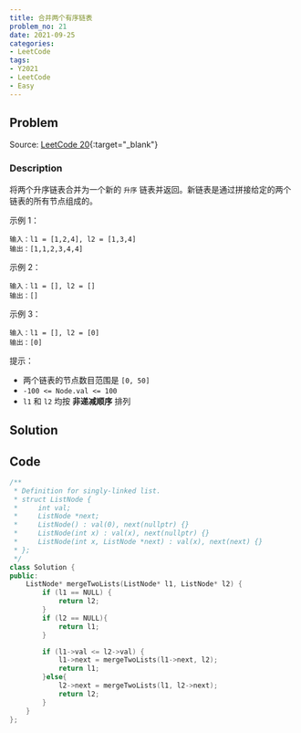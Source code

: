 ```yaml
---
title: 合并两个有序链表
problem_no: 21
date: 2021-09-25
categories:
- LeetCode
tags:
- Y2021
- LeetCode
- Easy
---
```


<!-- Description. -->

<!-- more -->

## Problem

Source: [LeetCode 20](https://leetcode-cn.com/problems/valid-parentheses/){:target="_blank"}

### Description

将两个升序链表合并为一个新的 `升序` 链表并返回。新链表是通过拼接给定的两个链表的所有节点组成的。

示例 1：

```text
输入：l1 = [1,2,4], l2 = [1,3,4]
输出：[1,1,2,3,4,4]
```

示例 2：

```text
输入：l1 = [], l2 = []
输出：[]
```

示例 3：

```text
输入：l1 = [], l2 = [0]
输出：[0]
```

提示：

- 两个链表的节点数目范围是 `[0, 50]`
- `-100 <= Node.val <= 100`
- `l1` 和 `l2` 均按 **非递减顺序** 排列

## Solution

## Code

```cpp
/**
 * Definition for singly-linked list.
 * struct ListNode {
 *     int val;
 *     ListNode *next;
 *     ListNode() : val(0), next(nullptr) {}
 *     ListNode(int x) : val(x), next(nullptr) {}
 *     ListNode(int x, ListNode *next) : val(x), next(next) {}
 * };
 */
class Solution {
public:
    ListNode* mergeTwoLists(ListNode* l1, ListNode* l2) {
        if (l1 == NULL) {
            return l2;
        }
        if (l2 == NULL){
            return l1;
        }

        if (l1->val <= l2->val) {
            l1->next = mergeTwoLists(l1->next, l2);
            return l1;
        }else{
            l2->next = mergeTwoLists(l1, l2->next);
            return l2;
        }
    }
};
```
